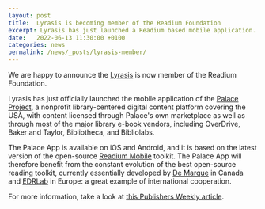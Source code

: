 ```yaml
---
layout: post
title:  Lyrasis is becoming member of the Readium Foundation
excerpt: Lyrasis has just launched a Readium based mobile application.
date:   2022-06-13 11:30:00 +0100
categories: news
permalink: /news/_posts/lyrasis-member/
---
```


We are happy to announce the <a href="https://www.lyrasis.org/">Lyrasis</a> is now member of the Readium Foundation. 

Lyrasis has just officially launched the mobile application of the <a href="https://thepalaceproject.org">Palace Project</a>, a nonprofit library-centered digital content platform covering the USA, with  content licensed through Palace's own marketplace as well as through most of the major library e-book vendors, including OverDrive, Baker and Taylor, Bibliotheca, and Bibliolabs.

The Palace App is available on iOS and Android, and it is based on the latest version of the open-source <a href="https://www.edrlab.org/software/readium-mobile/">Readium Mobile</a> toolkit. The Palace App will therefore benefit from the constant evolution of the best open-source reading toolkit, currently essentially developed by <a href="https://demarque.com">De Marque</a> in Canada and <a href="https://edrlab.org">EDRLab</a> in Europe: a great example of international cooperation.  

For more information, take a look at <a href="https://www.publishersweekly.com/pw/by-topic/industry-news/libraries/article/89566-the-palace-project-officially-launches-its-new-library-e-book-app.html">this Publishers Weekly article</a>.